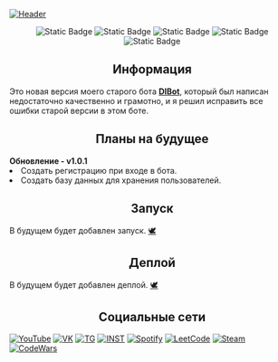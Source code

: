 [![Header](https://github.com/dontkillmeseptember/DSBot/blob/v1.0.0/assets/photo/header_ds.png?raw=true)](https://www.youtube.com/watch?v=mHVGpo74fZI&t)

<div align="center">
	<img alt="Static Badge" src="https://img.shields.io/badge/-Python-757784?style=for-the-badge&logo=Python&logoColor=d6d6d6&" />
	<img alt="Static Badge" src="https://img.shields.io/badge/-JSON-757784?style=for-the-badge&logo=JSON&logoColor=d6d6d6&" />
	<img alt="Static Badge" src="https://img.shields.io/badge/-REDSLAV-757784?style=for-the-badge&logo=&logoColor=d6d6d6&" />
	<img alt="Static Badge" src="https://img.shields.io/badge/-Flask-757784?style=for-the-badge&logo=Flask&logoColor=d6d6d6&" />
	<img alt="Static Badge" src="https://img.shields.io/badge/-SQLite-757784?style=for-the-badge&logo=SQLite&logoColor=d6d6d6&" />
	
</div>

<h2 align="center">
	 Информация
</h2>

<div>
	<a>
		Это новая версия моего старого бота <b><a href="https://github.com/dontkillmeseptember/DiBot">DIBot</a></b>, который был написан недостаточно качественно и грамотно, и я решил исправить все ошибки старой версии в этом боте.
	</a>
</div>

<h2 align="center">
	 Планы на будущее
</h2>

<div>
	<b>Обновление - v1.0.1</b>
	<li>Создать регистрацию при входе в бота.</li>
	<li>Создать базу данных для хранения пользователей.</li>
</div>

<h2 align="center">
	 Запуск
</h2>

<div>
	<a>
		В будущем будет добавлен запуск. <a href="https://www.youtube.com/watch?v=DhLLF6cAn-s">🕊️</a>
	</a>
</div>

<h2 align="center">
	 Деплой
</h2>

<div>
	<a>
		В будущем будет добавлен деплой. <a href="https://www.youtube.com/watch?v=DhLLF6cAn-s">🕊️</a>
	</a>
</div>

<h2 align="center">
	Социальные сети
</h2>

[![YouTube](https://img.shields.io/badge/-YouTube-757784?style=for-the-badge&logo=YouTube&logoColor=d6d6d6)](https://www.youtube.com/channel/UCfIR8KClMlEUKm-xKMHZTVA)
[![VK](https://img.shields.io/badge/-VK-757784?style=for-the-badge&logo=VK&logoColor=d6d6d6)](https://vk.com/dontkillmeseptember)
[![TG](https://img.shields.io/badge/-Telegram-757784?style=for-the-badge&logo=Telegram&logoColor=d6d6d6)](https://t.me/slavkkkkk)
[![INST](https://img.shields.io/badge/-inst-757784?style=for-the-badge&logo=instagram&logoColor=d6d6d6)](https://www.instagram.com/dontkillmeseptember/)
[![Spotify](https://img.shields.io/badge/-Spotify-757784?style=for-the-badge&logo=Spotify&logoColor=d6d6d6)](https://open.spotify.com/user/uen4j6kuiuxgc7jf2td9ludfz)
[![LeetCode](https://img.shields.io/badge/-LeetCode-757784?style=for-the-badge&logo=LeetCode&logoColor=d6d6d6)](https://leetcode.com/killmeseptember/)
[![Steam](https://img.shields.io/badge/-Steam-757784?style=for-the-badge&logo=Steam&logoColor=d6d6d6)](https://steamcommunity.com/id/dontkillmeseptember/)
[![CodeWars](https://img.shields.io/badge/-codewars-757784?style=for-the-badge&logo=codewars&logoColor=d6d6d6)](https://www.codewars.com/users/dontkillmeseptember)